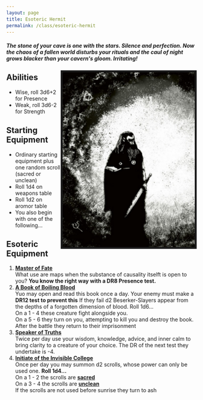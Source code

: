 ```yaml
---
layout: page
title: Esoteric Hermit
permalink: /class/esoteric-hermit
---
```


##### The stone of your cave is one with the stars. Silence and perfection. Now the chaos of a fallen world disturbs your rituals and the caul of night grows blacker than your cavern's gloom. Irritating!


<img align="right" width=350px border=5px src="/images/Esoteric_Hermit.png">

## Abilities
- Wise, roll 3d6+2 for Presence
- Weak, roll 3d6-2 for Strength

## Starting Equipment
- Ordinary starting equipment plus one random scroll (sacred or unclean)
- Roll 1d4 on weapons table
- Roll 1d2 on aromor table
- You also begin with one of the following...

##  Esoteric Equipment
1. <ins>**Master of Fate**</ins> <br>
What use are maps when the substance of causality itselft is open to you? **You know the right way with a DR8 Presence test.**
2. <ins>**A Book of Boiling Blood**</ins> <br>
Yuo may open and read this book once a day. Your enemy must make a **DR12 test to prevent this** If they fail d2 Beserker-Slayers appear from the depths of a forgotten dimension of blood. Roll 1d6... <br>
On a 1 - 4 these creature fight alongside you. <br>
On a 5 - 6 they turn on you, attempting to kill you and destroy the book. <br>
After the battle they return to their imprisonment
3. <ins>**Speaker of Truths**</ins> <br>
Twice per day use your wisdom, knowledge, advice, and inner calm to bring clarity to a creature of your choice. The DR of the next test they undertake is -4.
4. <ins>**Initiate of the Invisible College**</ins> <br>
Once per day you may summon d2 scrolls, whose power can only be used one. **Roll 1d4...** <br>
On a 1 - 2 the scrolls are [**sacred**](https://walkerga.github.io/powers) <br>
On a 3 - 4 the scrolls are [**unclean**](https://walkerga.github.io/powers) <br>
If the scrolls are not used before sunrise they turn to ash

